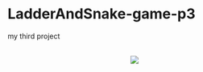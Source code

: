 # LadderAndSnake-game-p3
my third project
<br>
<br><p align="center">
  <img src="https://github.com/Mugen-Tsukuyomi/LadderAndSnake-game-p3/assets/152348845/f29fde5f-db8e-4f5f-b601-5aa7dff7660f"/>
</p>
